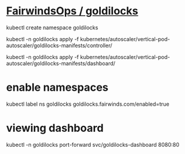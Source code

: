 # [FairwindsOps / goldilocks](https://github.com/FairwindsOps/goldilocks)

kubectl create namespace goldilocks

kubectl -n goldilocks apply -f kubernetes/autoscaler/vertical-pod-autoscaler/goldilocks-manifests/controller/

kubectl -n goldilocks apply -f kubernetes/autoscaler/vertical-pod-autoscaler/goldilocks-manifests/dashboard/

# enable namespaces

kubectl label ns goldilocks goldilocks.fairwinds.com/enabled=true

# viewing dashboard

kubectl -n goldilocks port-forward svc/goldilocks-dashboard 8080:80

